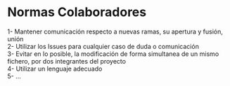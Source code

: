 # Normas Colaboradores  

1- Mantener comunicación respecto a nuevas ramas, su apertura y fusión, unión  
2- Utilizar los Issues para cualquier caso de duda o comunicación  
3- Evitar en lo posible, la modificación de forma simultanea de un mismo fichero, por dos integrantes del proyecto  
4- Utilizar un lenguaje adecuado  
5- ...  
